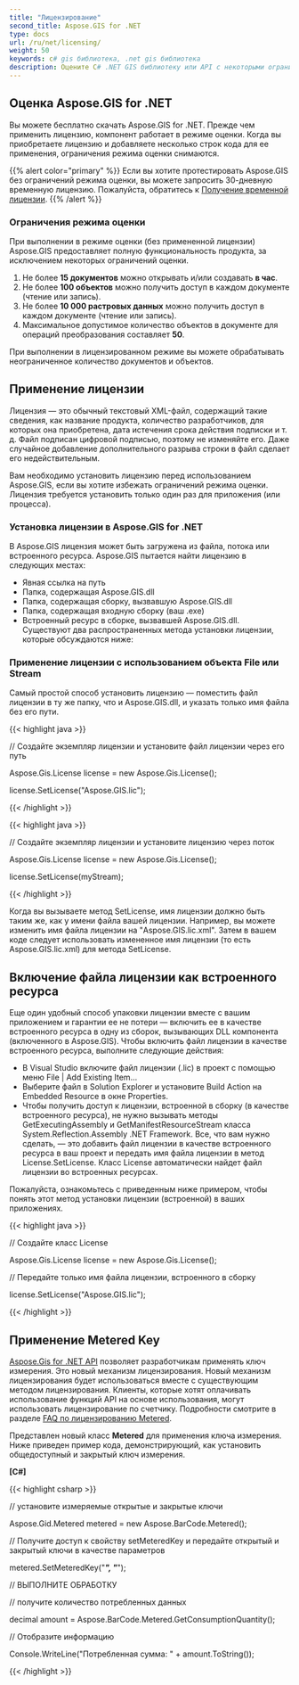 ```yaml
---
title: "Лицензирование"
second_title: Aspose.GIS for .NET
type: docs
url: /ru/net/licensing/
weight: 50
keywords: c# gis библиотека, .net gis библиотека
description: Оцените C# .NET GIS библиотеку или API с некоторыми ограничениями. Примените лицензию, используя объект File или Stream или как встроенный ресурс.
---
```


## **Оценка Aspose.GIS for .NET**
Вы можете бесплатно скачать Aspose.GIS for .NET. Прежде чем применить лицензию, компонент работает в режиме оценки. Когда вы приобретаете лицензию и добавляете несколько строк кода для ее применения, ограничения режима оценки снимаются.

{{% alert color="primary" %}} Если вы хотите протестировать Aspose.GIS без ограничений режима оценки, вы можете запросить 30-дневную временную лицензию. Пожалуйста, обратитесь к [Получение временной лицензии](https://purchase.aspose.com/temporary-license). {{% /alert %}}
### **Ограничения режима оценки**
При выполнении в режиме оценки (без примененной лицензии) Aspose.GIS предоставляет полную функциональность продукта, за исключением некоторых ограничений оценки.

1. Не более **15 документов** можно открывать и/или создавать **в час**.
1. Не более **100 объектов** можно получить доступ в каждом документе (чтение или запись).
1. Не более **10 000 растровых данных** можно получить доступ в каждом документе (чтение или запись).
1. Максимальное допустимое количество объектов в документе для операций преобразования составляет **50**.

При выполнении в лицензированном режиме вы можете обрабатывать неограниченное количество документов и объектов.
## **Применение лицензии**
Лицензия — это обычный текстовый XML-файл, содержащий такие сведения, как название продукта, количество разработчиков, для которых она приобретена, дата истечения срока действия подписки и т. д. Файл подписан цифровой подписью, поэтому не изменяйте его. Даже случайное добавление дополнительного разрыва строки в файл сделает его недействительным.

Вам необходимо установить лицензию перед использованием Aspose.GIS, если вы хотите избежать ограничений режима оценки. Лицензия требуется установить только один раз для приложения (или процесса).
### **Установка лицензии в Aspose.GIS for .NET**
В Aspose.GIS лицензия может быть загружена из файла, потока или встроенного ресурса. Aspose.GIS пытается найти лицензию в следующих местах:

- Явная ссылка на путь
- Папка, содержащая Aspose.GIS.dll
- Папка, содержащая сборку, вызвавшую Aspose.GIS.dll
- Папка, содержащая входную сборку (ваш .exe)
- Встроенный ресурс в сборке, вызвавшей Aspose.GIS.dll. Существуют два распространенных метода установки лицензии, которые обсуждаются ниже:
### **Применение лицензии с использованием объекта File или Stream**
Самый простой способ установить лицензию — поместить файл лицензии в ту же папку, что и Aspose.GIS.dll, и указать только имя файла без его пути.

{{< highlight java >}}

 // Создайте экземпляр лицензии и установите файл лицензии через его путь

Aspose.Gis.License license = new Aspose.Gis.License();

license.SetLicense("Aspose.GIS.lic");

{{< /highlight >}}

{{< highlight java >}}

 // Создайте экземпляр лицензии и установите лицензию через поток

Aspose.Gis.License license = new Aspose.Gis.License();

license.SetLicense(myStream);

{{< /highlight >}}

Когда вы вызываете метод SetLicense, имя лицензии должно быть таким же, как у имени файла вашей лицензии. Например, вы можете изменить имя файла лицензии на "Aspose.GIS.lic.xml". Затем в вашем коде следует использовать измененное имя лицензии (то есть Aspose.GIS.lic.xml) для метода SetLicense.

## **Включение файла лицензии как встроенного ресурса**
Еще один удобный способ упаковки лицензии вместе с вашим приложением и гарантии ее не потери — включить ее в качестве встроенного ресурса в одну из сборок, вызывающих DLL компонента (включенного в Aspose.GIS). Чтобы включить файл лицензии в качестве встроенного ресурса, выполните следующие действия:

- В Visual Studio включите файл лицензии (.lic) в проект с помощью меню File | Add Existing Item...
- Выберите файл в Solution Explorer и установите Build Action на Embedded Resource в окне Properties.
- Чтобы получить доступ к лицензии, встроенной в сборку (в качестве встроенного ресурса), не нужно вызывать методы GetExecutingAssembly и GetManifestResourceStream класса System.Reflection.Assembly .NET Framework. Все, что вам нужно сделать, — это добавить файл лицензии в качестве встроенного ресурса в ваш проект и передать имя файла лицензии в метод License.SetLicense. Класс License автоматически найдет файл лицензии во встроенных ресурсах.

Пожалуйста, ознакомьтесь с приведенным ниже примером, чтобы понять этот метод установки лицензии (встроенной) в ваших приложениях.

{{< highlight java >}}

 // Создайте класс License

Aspose.Gis.License license = new Aspose.Gis.License();

// Передайте только имя файла лицензии, встроенного в сборку

license.SetLicense("Aspose.GIS.lic");

{{< /highlight >}}

## **Применение Metered Key**
[Aspose.Gis for .NET API](/gis/net/) позволяет разработчикам применять ключ измерения. Это новый механизм лицензирования. Новый механизм лицензирования будет использоваться вместе с существующим методом лицензирования. Клиенты, которые хотят оплачивать использование функций API на основе использования, могут использовать лицензирование по счетчику. Подробности смотрите в разделе [FAQ по лицензированию Metered](https://purchase.aspose.com/faqs/licensing/metered).

Представлен новый класс **Metered** для применения ключа измерения. Ниже приведен пример кода, демонстрирующий, как установить общедоступный и закрытый ключ измерения.

**[C#]**

{{< highlight csharp >}}

 // установите измеряемые открытые и закрытые ключи
 
Aspose.Gid.Metered metered = new Aspose.BarCode.Metered();
 
// Получите доступ к свойству setMeteredKey и передайте открытый и закрытый ключи в качестве параметров
 
metered.SetMeteredKey("*****", "*****");
 
// ВЫПОЛНИТЕ ОБРАБОТКУ
 
// получите количество потребленных данных
 
decimal amount = Aspose.BarCode.Metered.GetConsumptionQuantity();
 
// Отобразите информацию
 
Console.WriteLine("Потребленная сумма: " + amount.ToString());

{{< /highlight >}}
